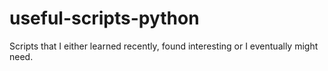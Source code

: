 # useful-scripts-python

Scripts that I either learned recently, found interesting or I eventually might need.

